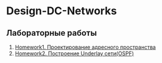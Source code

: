 # Design-DC-Networks

## Лабораторные работы

1. [Homework1. Проектирование адресного пространства](https://github.com/ilya0693/Design-DC-Networks/tree/main/Homework1)
2. [Homework2. Построение Underlay сети(OSPF)](https://github.com/ilya0693/Design-DC-Networks/tree/main/Homework2)
